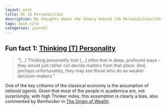 ```yaml
---
layout: post
title: On 16 Personalities
description: My thoughts about the theory behind [16 Personalities](https://www.16personalities.com)
tags: book site
categories: journal
---
```


## Fun fact 1: [Thinking (T) Personality](https://www.16personalities.com/articles/nature-thinking-vs-feeling)

> “[...] Thinking personality trait [...] often feel in deep, profound ways – they would just rather not decide matters from that place. And, perhaps unfortunately, they may see those who do as weaker decision-makers.”

One of the key critisims of the classical economy is the assumption of *rational agents*. Given that most of the people in academica are, not surprisingly, with high Thinker index, this assumption is clearly a bias, also commented by *Beinhocker* in [The Origin of Wealth](https://hbsp.harvard.edu/product/2103-PDF-ENG).
